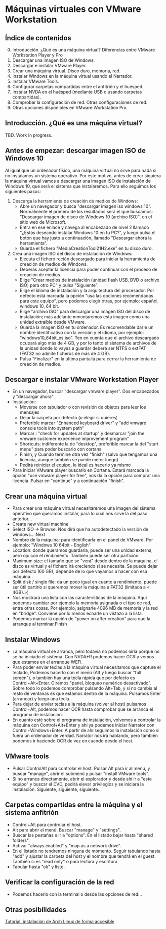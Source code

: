# Máquinas virtuales con VMware Workstation

## Índice de contenidos

0. Introducción. ¿Qué es una máquina virtual? Diferencias entre VMware Workstation Player y Pro
1. Descargar una imagen ISO de Windows.
2. Descargar e instalar VMware Player.
3. Crear una máquina virtual. Disco duro, memoria, red.
4. Instalar Windows en la máquina virtual usando el Narrador.
5. Instalar VMware Tools.
6. Configurar carpetas compartidas entre el anfitrión y el huésped.
7. Instalar NVDA en el huésped (mediante USB o usando carpetas compartidas).
8. Comprobar la configuración de red. Otras configuraciones de red.
9. Otras opciones disponibles en VMware Workstation Pro.

## Introducción. ¿Qué es una máquina virtual?

TBD. Work in progress.

## Antes de empezar: descargar imagen ISO de Windows 10

Al igual que un ordenador físico, una máquina virtual no sirve para nada si no instalamos un sistema operativo. Por este motivo, antes de crear siquiera la máquina virtual vamos a descargar una imagen ISO de instalación de Windows 10, que será el sistema que instalaremos. Para ello seguimos los siguientes pasos:

1. Descarga la herramienta de creación de medios de Windows:
   - Abre un navegador y busca "descargar imagen iso windows 10". Normalmente el primero de los resultados será el que buscamos: "Descargar imagen de disco de Windows 10 (archivo ISO)", en el sitio web de Microsoft.
   - Entra en ese enlace y navega al encabezado de nivel 2 llamado "¿Estás deseando instalar Windows 10 en tu PC?", y luego pulsa el botón que hay justo a continuación, llamado "Descargar ahora la herramienta".
   - Guarda el fichero "MediaCreationTool21H2.exe" en tu disco duro.
2. Crea una imagen ISO del disco de instalación de Windows:
   - Ejecuta el fichero recién descargado para iniciar la herramienta de creación de medios de Windows.
   - Deberás aceptar la licencia para poder continuar con el proceso de creación de medios.
   - Elige "Crear medios de instalación (unidad flash USB, DVD o archivo ISO) para otro PC" y pulsa "Siguiente".
   - Elige el idioma de instalación y la arquitectura del procesador. Por defecto está marcada la opción "usa las opciones recomendadas para este equipo", pero podemos elegir otras, por ejemplo: español, windows 10, 64 bit.
   - Elige "archivo ISO" para descargar una imagen ISO del disco de instalación; más adelante mmontaremos esta imagen como una unidad extraíble desde VMware.
   - Guarda la imagen ISO en tu ordenador. Es recomendable darle un nombre identificativo con la versión y el idioma, por ejemplo: "windows10_64bit_es.iso". Ten en cuenta que el archivo descargado ocupará algo más de 4 GB, y por lo tanto el sistema de archivos de la unidad donde lo vayas a guardar deberá ser NTFS o extFAT (FAT32 no admite ficheros de más de 4 GB).
   - Pulsa "Finalizar" en la última pantalla para cerrar la herramienta de creación de medios.

## Descargar e instalar VMware Workstation Player

- En un navegador, buscar "descargar vmware player". Dos encabezados y "descargar ahora"
- Instalación:
  - Moverse con tabulador o con revisión de objetos para leer los mensajes
  - Dejar la carpeta por defecto (o elegir si quieres)
  - Preferible marcar "Enhanced keyboard driver" y "add vmware console tools into system path"
  - Marcar : "check for updates at startup" y desmarcar "join the vmware customer experience improvement program"
  - Shortcuts: indiferente la de "desktop", preferible marcar la del "start menu" para poder buscarlo con cortana
  - Finish, y Cuando termine otra vez "finish" (salvo que tengamos una licencia, aunque también se puede meter luego).
  - Pedirá reiniciar el equipo, lo ideal es hacerlo ya mismo
- Para iniciar VMware player buscarlo en Cortana. Estará marcada la opción "use vmware player for free", nos da la opción para comprar una licencia. Pulsar en "continue" y a continuación "finish".

## Crear una máquina virtual

- Para crear una máquina virtual necesitaremos una imagen del sistema operativo que queramos instalar, para lo cual nos sirve la del paso anterior...
- Create new virtual machine
- Select ISO -> Browse. Nos dirá que ha autodetectado la versión de windows... Next
- Nombre de la máquina: para identificarla en el panel de VMware. Por ejemplo: "Windows 10 64bit - English"
- Location: donde queramos guardarla, puede ser una unidad externa, pero ojo con el rendimiento. También puede ser otra partición.
- Maximum size: el tamaño que se "verá" desde dentro de la máquina, el disco es virtual y el fichero irá creciendo si se necesita. Se puede dejar por defecto (60 GB), depende de lo que vayamos a hacer con esa máquina.
- Split disk / single file: da un poco igual en cuanto a rendimiento, puede ser útil partirlo si queremos mover la máquina a FAT32 (limitada a < 4GB).>)
- Nos mostrará una lista con las características de la máquina. Aquí podemos cambiar por ejemplo la memoria asignada o el tipo de red, entre otras cosas. Por ejemplo, asignarle 4096 MB de memoria y la red en "bridge". Conviene por lo menos echarle un vistazo a la lista.
- Podemos marcar la opción de "power on after creation" para que la arranque al terminar.Finish

## Instalar Windows

- La máquina virtual se arranca, pero todavía no podemos oírla porque no se ha iniciado el sistema. Con NVDA+R podemos hacer OCR y vemos que estamos en el arranque WEFI.
- Para poder enviar teclas a la máquina virtual necesitamos que capture el teclado, Podemos hacerlo con el menú (Alt y luego buscar "full screen"), o también hay una tecla rápida que por defecto es Control+Alt+Enter. Oiremos "panel, bloqueo numérico desactivado". Sobre todo lo podemos comprobar pulsando Alt+Tab, y si no cambia al resto de ventanas es que estamos dentro de la máquina. Pulsamos Enter (arrancar) y luego una tecla.
- Para dejar de enviar teclas a la máquina (volver al host) pulsamos Control+Alt, podemos hacer OCR hasta comprobar que se arranca el programa de instalación.
- En cuanto esté sobre el programa de instalación, volvemos a controlar la máquina con Control+Alt+Enter y ahí ya podemos iniciar Narrator con Control+Windows+Enter. A partir de ahí seguimos la instalación como si fuera un ordenador de verdad. Narrator nos irá hablando, pero también podemos ir haciendo OCR de vez en cuando desde el host.

## VMware tools

- Pulsar ControlAlt para controlar el host. Pulsar Alt para ir al menú, y buscar "manage", abrir el submenú y pulsar "install VMware tools".
- Si no arranca directamente, abrir el explorador y desde ahí ir a "este equipo" y buscar el DVD, pedirá elevar privilegios y se iniciará la instalación. Siguiente, siguiente, siguiente...

## Carpetas compartidas entre la máquina y el sistema anfitrión

- Control+Alt para controlar el host.
- Alt para abrir el menú. Buscar "manage" y "settings".
- Buscar las pestañas e ir a "options". En el listado bajar hasta "shared folders".
- Activar "always enabled" y "map as a network drive".
- En el listado no tendremos ninguna de momento. Seguir tabulando hasta "add" y ajustar la carpeta del host y el nombre que tendrá en el guest. También si es "read only" o para lectura y escritura.
- Tabular hasta "ok" y listo.

## Verificar la configuración de la red

- Podemos hacerlo con la terminal o desde las opciones de red...

## Otras posibilidades

[Tutorial: instalación de Arch Linux de forma accesible](https://qcsalon.net/es/forum1000000/topic101902)
